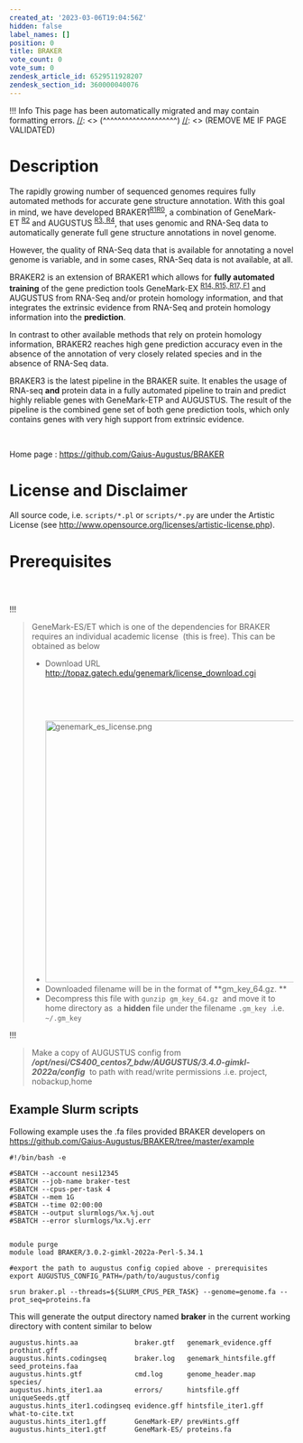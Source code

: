 ```yaml
---
created_at: '2023-03-06T19:04:56Z'
hidden: false
label_names: []
position: 0
title: BRAKER
vote_count: 0
vote_sum: 0
zendesk_article_id: 6529511928207
zendesk_section_id: 360000040076
---
```



[//]: <> (REMOVE ME IF PAGE VALIDATED)
[//]: <> (vvvvvvvvvvvvvvvvvvvv)
 !!! Info
     This page has been automatically migrated and may contain formatting errors.
[//]: <> (^^^^^^^^^^^^^^^^^^^^)
[//]: <> (REMOVE ME IF PAGE VALIDATED)
# Description

The rapidly growing number of sequenced genomes requires fully automated
methods for accurate gene structure annotation. With this goal in mind,
we have developed
BRAKER1<sup>[R1](https://github.com/Gaius-Augustus/BRAKER#f1)[R0](https://github.com/Gaius-Augustus/BRAKER#f0)</sup>,
a combination of
GeneMark-ET <sup>[R2](https://github.com/Gaius-Augustus/BRAKER#f2)</sup> and
AUGUSTUS <sup>[R3, ](https://github.com/Gaius-Augustus/BRAKER#f3)[R4](https://github.com/Gaius-Augustus/BRAKER#f4)</sup>,
that uses genomic and RNA-Seq data to automatically generate full gene
structure annotations in novel genome.

However, the quality of RNA-Seq data that is available for annotating a
novel genome is variable, and in some cases, RNA-Seq data is not
available, at all.

BRAKER2 is an extension of BRAKER1 which allows for **fully automated
training** of the gene prediction tools
GeneMark-EX <sup>[R14, ](https://github.com/Gaius-Augustus/BRAKER#f14)[R15, ](https://github.com/Gaius-Augustus/BRAKER#f15)[R17, ](https://github.com/Gaius-Augustus/BRAKER#f17)[F1](https://github.com/Gaius-Augustus/BRAKER#g1)</sup> and
AUGUSTUS from RNA-Seq and/or protein homology information, and that
integrates the extrinsic evidence from RNA-Seq and protein homology
information into the **prediction**.

In contrast to other available methods that rely on protein homology
information, BRAKER2 reaches high gene prediction accuracy even in the
absence of the annotation of very closely related species and in the
absence of RNA-Seq data.

BRAKER3 is the latest pipeline in the BRAKER suite. It enables the usage
of RNA-seq **and** protein data in a fully automated pipeline to train
and predict highly reliable genes with GeneMark-ETP and AUGUSTUS. The
result of the pipeline is the combined gene set of both gene prediction
tools, which only contains genes with very high support from extrinsic
evidence.

 

Home page : <https://github.com/Gaius-Augustus/BRAKER>

# License and Disclaimer

All source code, i.e. `scripts/*.pl` or `scripts/*.py` are under the
Artistic License
(see <http://www.opensource.org/licenses/artistic-license.php>).

# Prerequisites

###  
!!!
>
> GeneMark-ES/ET which is one of the dependencies for BRAKER requires an
> individual academic license  (this is free). This can be obtained as
> below
>
> -   Download URL
>     <http://topaz.gatech.edu/genemark/license_download.cgi>
>
>  
>
>  
>
> -   <img src="../../../assets/images/6529551751823_0.name_me.png"
>     width="476" height="464" alt="genemark_es_license.png" />
> -   Downloaded filename will be in the format of **gm\_key\_64.gz. **
> -   Decompress this file with `gunzip gm_key_64.gz`  and move it to
>     home directory as  a **hidden** file under the filename `.gm_key`
>      .i.e. `~/.gm_key`
>
!!!
>
> Make a copy of AUGUSTUS config from
> ***/opt/nesi/CS400\_centos7\_bdw/AUGUSTUS/3.4.0-gimkl-2022a/config***
>  to path with read/write permissions .i.e. project, nobackup,home 

## Example Slurm scripts

Following example uses the .fa files provided BRAKER developers on
<https://github.com/Gaius-Augustus/BRAKER/tree/master/example>

    #!/bin/bash -e

    #SBATCH --account nesi12345
    #SBATCH --job-name braker-test
    #SBATCH --cpus-per-task 4
    #SBATCH --mem 1G
    #SBATCH --time 02:00:00
    #SBATCH --output slurmlogs/%x.%j.out
    #SBATCH --error slurmlogs/%x.%j.err


    module purge
    module load BRAKER/3.0.2-gimkl-2022a-Perl-5.34.1

    #export the path to augustus config copied above - prerequisites
    export AUGUSTUS_CONFIG_PATH=/path/to/augustus/config

    srun braker.pl --threads=${SLURM_CPUS_PER_TASK} --genome=genome.fa --prot_seq=proteins.fa

This will generate the output directory named **braker** in the current
working directory with content similar to below 

    augustus.hints.aa              braker.gtf   genemark_evidence.gff  prothint.gff
    augustus.hints.codingseq       braker.log   genemark_hintsfile.gff seed_proteins.faa
    augustus.hints.gtf             cmd.log      genome_header.map      species/
    augustus.hints_iter1.aa        errors/      hintsfile.gff          uniqueSeeds.gtf
    augustus.hints_iter1.codingseq evidence.gff hintsfile_iter1.gff    what-to-cite.txt
    augustus.hints_iter1.gff       GeneMark-EP/ prevHints.gff 
    augustus.hints_iter1.gtf       GeneMark-ES/ proteins.fa 

